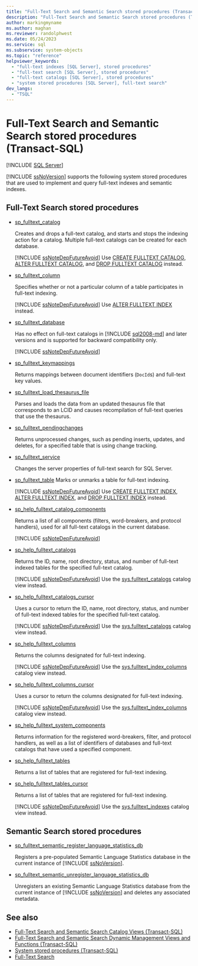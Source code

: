 ```yaml
---
title: "Full-Text Search and Semantic Search stored procedures (Transact-SQL)"
description: "Full-Text Search and Semantic Search stored procedures (Transact-SQL)"
author: markingmyname
ms.author: maghan
ms.reviewer: randolphwest
ms.date: 05/24/2023
ms.service: sql
ms.subservice: system-objects
ms.topic: "reference"
helpviewer_keywords:
  - "full-text indexes [SQL Server], stored procedures"
  - "full-text search [SQL Server], stored procedures"
  - "full-text catalogs [SQL Server], stored procedures"
  - "system stored procedures [SQL Server], full-text search"
dev_langs:
  - "TSQL"
---
```

# Full-Text Search and Semantic Search stored procedures (Transact-SQL)

[!INCLUDE [SQL Server](../../includes/applies-to-version/sqlserver.md)]

[!INCLUDE [ssNoVersion](../../includes/ssnoversion-md.md)] supports the following system stored procedures that are used to implement and query full-text indexes and semantic indexes.

## Full-Text Search stored procedures

- [sp_fulltext_catalog](sp-fulltext-catalog-transact-sql.md)

  Creates and drops a full-text catalog, and starts and stops the indexing action for a catalog. Multiple full-text catalogs can be created for each database.

  [!INCLUDE [ssNoteDepFutureAvoid](../../includes/ssnotedepfutureavoid-md.md)] Use [CREATE FULLTEXT CATALOG](../../t-sql/statements/create-fulltext-catalog-transact-sql.md), [ALTER FULLTEXT CATALOG](../../t-sql/statements/alter-fulltext-catalog-transact-sql.md), and [DROP FULLTEXT CATALOG](../../t-sql/statements/drop-fulltext-catalog-transact-sql.md) instead.

- [sp_fulltext_column](sp-fulltext-column-transact-sql.md)

  Specifies whether or not a particular column of a table participates in full-text indexing.

  [!INCLUDE [ssNoteDepFutureAvoid](../../includes/ssnotedepfutureavoid-md.md)] Use [ALTER FULLTEXT INDEX](../../t-sql/statements/alter-fulltext-index-transact-sql.md) instead.

- [sp_fulltext_database](sp-fulltext-database-transact-sql.md)

  Has no effect on full-text catalogs in [!INCLUDE [sql2008-md](../../includes/sql2008-md.md)] and later versions and is supported for backward compatibility only.

  [!INCLUDE [ssNoteDepFutureAvoid](../../includes/ssnotedepfutureavoid-md.md)]

- [sp_fulltext_keymappings](sp-fulltext-keymappings-transact-sql.md)

  Returns mappings between document identifiers (`DocId`s) and full-text key values.

- [sp_fulltext_load_thesaurus_file](sp-fulltext-load-thesaurus-file-transact-sql.md)

  Parses and loads the data from an updated thesaurus file that corresponds to an LCID and causes recompilation of full-text queries that use the thesaurus.

- [sp_fulltext_pendingchanges](sp-fulltext-pendingchanges-transact-sql.md)

  Returns unprocessed changes, such as pending inserts, updates, and deletes, for a specified table that is using change tracking.

- [sp_fulltext_service](sp-fulltext-service-transact-sql.md)

  Changes the server properties of full-text search for SQL Server.

- [sp_fulltext_table](sp-fulltext-table-transact-sql.md)
  Marks or unmarks a table for full-text indexing.

  [!INCLUDE [ssNoteDepFutureAvoid](../../includes/ssnotedepfutureavoid-md.md)] Use [CREATE FULLTEXT INDEX](../../t-sql/statements/create-fulltext-index-transact-sql.md), [ALTER FULLTEXT INDEX](../../t-sql/statements/alter-fulltext-index-transact-sql.md), and [DROP FULLTEXT INDEX](../../t-sql/statements/drop-fulltext-index-transact-sql.md) instead.

- [sp_help_fulltext_catalog_components](sp-help-fulltext-catalog-components-transact-sql.md)

  Returns a list of all components (filters, word-breakers, and protocol handlers), used for all full-text catalogs in the current database.

  [!INCLUDE [ssNoteDepFutureAvoid](../../includes/ssnotedepfutureavoid-md.md)]

- [sp_help_fulltext_catalogs](sp-help-fulltext-catalogs-transact-sql.md)

  Returns the ID, name, root directory, status, and number of full-text indexed tables for the specified full-text catalog.

  [!INCLUDE [ssNoteDepFutureAvoid](../../includes/ssnotedepfutureavoid-md.md)] Use the [sys.fulltext_catalogs](../system-catalog-views/sys-fulltext-catalogs-transact-sql.md) catalog view instead.

- [sp_help_fulltext_catalogs_cursor](sp-help-fulltext-catalogs-cursor-transact-sql.md)

  Uses a cursor to return the ID, name, root directory, status, and number of full-text indexed tables for the specified full-text catalog.

  [!INCLUDE [ssNoteDepFutureAvoid](../../includes/ssnotedepfutureavoid-md.md)] Use the [sys.fulltext_catalogs](../system-catalog-views/sys-fulltext-catalogs-transact-sql.md) catalog view instead.

- [sp_help_fulltext_columns](sp-help-fulltext-columns-transact-sql.md)

  Returns the columns designated for full-text indexing.

  [!INCLUDE [ssNoteDepFutureAvoid](../../includes/ssnotedepfutureavoid-md.md)] Use the [sys.fulltext_index_columns](../system-catalog-views/sys-fulltext-index-columns-transact-sql.md) catalog view instead.

- [sp_help_fulltext_columns_cursor](sp-help-fulltext-columns-cursor-transact-sql.md)

  Uses a cursor to return the columns designated for full-text indexing.

  [!INCLUDE [ssNoteDepFutureAvoid](../../includes/ssnotedepfutureavoid-md.md)] Use the [sys.fulltext_index_columns](../system-catalog-views/sys-fulltext-index-columns-transact-sql.md) catalog view instead.

- [sp_help_fulltext_system_components](sp-help-fulltext-system-components-transact-sql.md)

  Returns information for the registered word-breakers, filter, and protocol handlers, as well as a list of identifiers of databases and full-text catalogs that have used a specified component.

- [sp_help_fulltext_tables](sp-help-fulltext-tables-transact-sql.md)

  Returns a list of tables that are registered for full-text indexing.

- [sp_help_fulltext_tables_cursor](sp-help-fulltext-tables-cursor-transact-sql.md)

  Returns a list of tables that are registered for full-text indexing.

  [!INCLUDE [ssNoteDepFutureAvoid](../../includes/ssnotedepfutureavoid-md.md)] Use the [sys.fulltext_indexes](../system-catalog-views/sys-fulltext-indexes-transact-sql.md) catalog view instead.

## Semantic Search stored procedures

- [sp_fulltext_semantic_register_language_statistics_db](sp-fulltext-semantic-register-language-statistics-db-transact-sql.md)

  Registers a pre-populated Semantic Language Statistics database in the current instance of [!INCLUDE [ssNoVersion](../../includes/ssnoversion-md.md)].

- [sp_fulltext_semantic_unregister_language_statistics_db](sp-fulltext-semantic-unregister-language-statistics-db-transact-sql.md)

  Unregisters an existing Semantic Language Statistics database from the current instance of [!INCLUDE [ssNoVersion](../../includes/ssnoversion-md.md)] and deletes any associated metadata.

## See also

- [Full-Text Search and Semantic Search Catalog Views (Transact-SQL)](../system-catalog-views/full-text-search-and-semantic-search-catalog-views-transact-sql.md)
- [Full-Text Search and Semantic Search Dynamic Management Views and Functions (Transact-SQL)](../system-dynamic-management-views/full-text-and-semantic-search-dynamic-management-views-functions.md)
- [System stored procedures (Transact-SQL)](system-stored-procedures-transact-sql.md)
- [Full-Text Search](../search/full-text-search.md)
